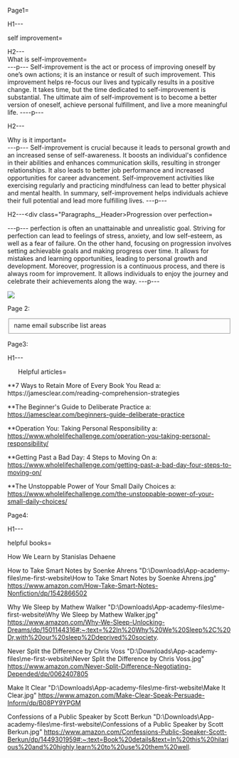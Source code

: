 
Page1=


H1---<div class="H1s">self improvement=</div>

<div class="Paragraphs">
H2---<div class="Paragraphs__Header">What is self-improvement=</div>
---p---
Self-improvement is the act or process of improving oneself by one’s own actions; it is an instance or result of such improvement. This improvement helps re-focus our lives and typically results in a positive change. It takes time, but the time dedicated to self-improvement is substantial.
The ultimate aim of self-improvement is to become a better version of oneself, achieve personal fulfillment, and live a more meaningful life.
----p---

H2---<div class="Paragraphs__Header">Why is it important=</div>
---p---
Self-improvement is crucial because it leads to personal growth and an increased sense of self-awareness. It boosts an individual's confidence in their abilities and enhances communication skills, resulting in stronger relationships. It also leads to better job performance and increased opportunities for career advancement. Self-improvement activities like exercising regularly and practicing mindfulness can lead to better physical and mental health. In summary, self-improvement helps individuals achieve their full potential and lead more fulfilling lives.
---p---

H2---<div class="Paragraphs__Header>Progression over perfection=</div>
---p---
perfection is often an unattainable and unrealistic goal. Striving for perfection can lead to feelings of stress, anxiety, and low self-esteem, as well as a fear of failure.
On the other hand, focusing on progression involves setting achievable goals and making progress over time. It allows for mistakes and learning opportunities, leading to personal growth and development.
Moreover, progression is a continuous process, and there is always room for improvement. It allows individuals to enjoy the journey and celebrate their achievements along the way.
---p---
</div>
<div class="image"> <img src="x">

Page 2:
<fieldset>
name
email
subscribe
list areas
</fieldset>

Page3:

H1--- <div class="H1s"><ul>Helpful articles=</ul>

<div class="articles-list">
**7 Ways to Retain More of Every Book You Read
a: https://jamesclear.com/reading-comprehension-strategies

**The Beginner's Guide to Deliberate Practice
a: https://jamesclear.com/beginners-guide-deliberate-practice

**Operation You: Taking Personal Responsibility
a: https://www.wholelifechallenge.com/operation-you-taking-personal-responsibility/

**Getting Past a Bad Day: 4 Steps to Moving On
a: https://www.wholelifechallenge.com/getting-past-a-bad-day-four-steps-to-moving-on/

**The Unstoppable Power of Your Small Daily Choices
a: https://www.wholelifechallenge.com/the-unstoppable-power-of-your-small-daily-choices/
</div>


Page4:

H1--- <div class="H1s">helpful books=</div>


<div class="images">
<img >How We Learn by Stanislas Dehaene

<img >How to Take Smart Notes by Soenke Ahrens
"D:\Downloads\App-academy-files\me-first-website\How to Take Smart Notes by Soenke Ahrens.jpg"
https://www.amazon.com/How-Take-Smart-Notes-Nonfiction/dp/1542866502

<img >Why We Sleep by Mathew Walker
"D:\Downloads\App-academy-files\me-first-website\Why We Sleep by Mathew Walker.jpg"
https://www.amazon.com/Why-We-Sleep-Unlocking-Dreams/dp/1501144316#:~:text=%22In%20Why%20We%20Sleep%2C%20Dr,with%20our%20sleep%2Ddeprived%20society.

<img >Never Split the Difference by Chris Voss
"D:\Downloads\App-academy-files\me-first-website\Never Split the Difference by Chris Voss.jpg"
https://www.amazon.com/Never-Split-Difference-Negotiating-Depended/dp/0062407805

<img >Make It Clear
"D:\Downloads\App-academy-files\me-first-website\Make It Clear.jpg"
https://www.amazon.com/Make-Clear-Speak-Persuade-Inform/dp/B08PY9YPGM

<img >Confessions of a Public Speaker by Scott Berkun
"D:\Downloads\App-academy-files\me-first-website\Confessions of a Public Speaker by Scott Berkun.jpg"
https://www.amazon.com/Confessions-Public-Speaker-Scott-Berkun/dp/1449301959#:~:text=Book%20details&text=In%20this%20hilarious%20and%20highly,learn%20to%20use%20them%20well.